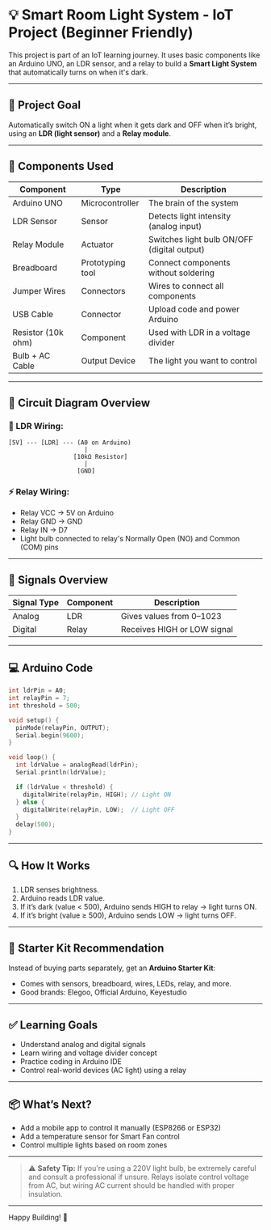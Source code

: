 # 💡 Smart Room Light System - IoT Project (Beginner Friendly)

This project is part of an IoT learning journey. It uses basic components like an Arduino UNO, an LDR sensor, and a relay to build a **Smart Light System** that automatically turns on when it's dark.

---

## 📘 Project Goal
Automatically switch ON a light when it gets dark and OFF when it’s bright, using an **LDR (light sensor)** and a **Relay module**.

---

## 🧠 Components Used

| Component         | Type             | Description                                 |
|------------------|------------------|---------------------------------------------|
| Arduino UNO       | Microcontroller  | The brain of the system                     |
| LDR Sensor        | Sensor           | Detects light intensity (analog input)      |
| Relay Module      | Actuator         | Switches light bulb ON/OFF (digital output) |
| Breadboard        | Prototyping tool | Connect components without soldering        |
| Jumper Wires      | Connectors       | Wires to connect all components             |
| USB Cable         | Connector        | Upload code and power Arduino               |
| Resistor (10k ohm)| Component        | Used with LDR in a voltage divider          |
| Bulb + AC Cable   | Output Device    | The light you want to control               |

---

## 🧱 Circuit Diagram Overview

### 🔌 LDR Wiring:
```
[5V] --- [LDR] --- (A0 on Arduino)
                     |
                  [10kΩ Resistor]
                     |
                   [GND]
```

### ⚡ Relay Wiring:
- Relay VCC → 5V on Arduino
- Relay GND → GND
- Relay IN → D7
- Light bulb connected to relay's Normally Open (NO) and Common (COM) pins

---

## 🔣 Signals Overview

| Signal Type | Component      | Description                       |
|-------------|----------------|-----------------------------------|
| Analog      | LDR            | Gives values from 0–1023          |
| Digital     | Relay          | Receives HIGH or LOW signal       |

---

## 💻 Arduino Code
```cpp
int ldrPin = A0;
int relayPin = 7;
int threshold = 500;

void setup() {
  pinMode(relayPin, OUTPUT);
  Serial.begin(9600);
}

void loop() {
  int ldrValue = analogRead(ldrPin);
  Serial.println(ldrValue);

  if (ldrValue < threshold) {
    digitalWrite(relayPin, HIGH); // Light ON
  } else {
    digitalWrite(relayPin, LOW);  // Light OFF
  }
  delay(500);
}
```

---

## 🔍 How It Works
1. LDR senses brightness.
2. Arduino reads LDR value.
3. If it’s dark (value < 500), Arduino sends HIGH to relay → light turns ON.
4. If it’s bright (value ≥ 500), Arduino sends LOW → light turns OFF.

---

## 🛒 Starter Kit Recommendation
Instead of buying parts separately, get an **Arduino Starter Kit**:
- Comes with sensors, breadboard, wires, LEDs, relay, and more.
- Good brands: Elegoo, Official Arduino, Keyestudio

---

## ✅ Learning Goals
- Understand analog and digital signals
- Learn wiring and voltage divider concept
- Practice coding in Arduino IDE
- Control real-world devices (AC light) using a relay

---

## 📦 What’s Next?
- Add a mobile app to control it manually (ESP8266 or ESP32)
- Add a temperature sensor for Smart Fan control
- Control multiple lights based on room zones

---

> ⚠️ **Safety Tip:** If you're using a 220V light bulb, be extremely careful and consult a professional if unsure. Relays isolate control voltage from AC, but wiring AC current should be handled with proper insulation.

---

Happy Building! 🚀
